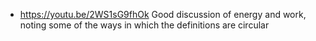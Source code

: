 - https://youtu.be/2WS1sG9fhOk
  Good discussion of energy and work, noting some of the ways in which the definitions are circular